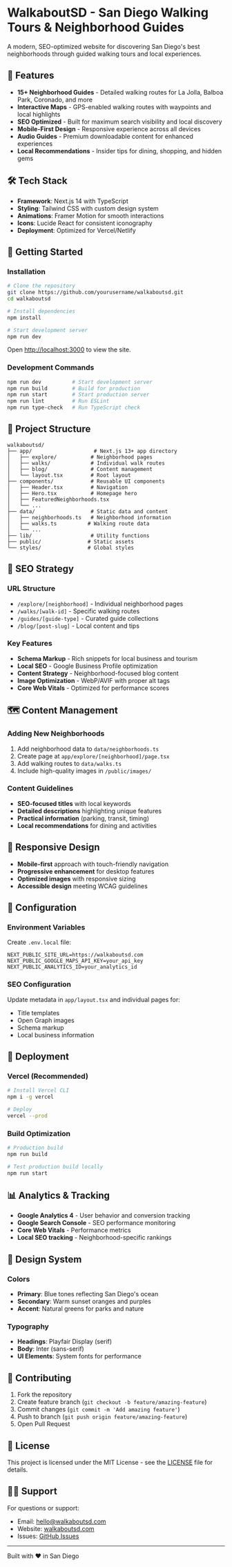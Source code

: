 # WalkaboutSD - San Diego Walking Tours & Neighborhood Guides

A modern, SEO-optimized website for discovering San Diego's best neighborhoods through guided walking tours and local experiences.

## 🌟 Features

- **15+ Neighborhood Guides** - Detailed walking routes for La Jolla, Balboa Park, Coronado, and more
- **Interactive Maps** - GPS-enabled walking routes with waypoints and local highlights
- **SEO Optimized** - Built for maximum search visibility and local discovery
- **Mobile-First Design** - Responsive experience across all devices
- **Audio Guides** - Premium downloadable content for enhanced experiences
- **Local Recommendations** - Insider tips for dining, shopping, and hidden gems

## 🛠️ Tech Stack

- **Framework**: Next.js 14 with TypeScript
- **Styling**: Tailwind CSS with custom design system
- **Animations**: Framer Motion for smooth interactions
- **Icons**: Lucide React for consistent iconography
- **Deployment**: Optimized for Vercel/Netlify

## 🚀 Getting Started

### Installation

```bash
# Clone the repository
git clone https://github.com/yourusername/walkaboutsd.git
cd walkaboutsd

# Install dependencies
npm install

# Start development server
npm run dev
```

Open [http://localhost:3000](http://localhost:3000) to view the site.

### Development Commands

```bash
npm run dev          # Start development server
npm run build        # Build for production
npm run start        # Start production server
npm run lint         # Run ESLint
npm run type-check   # Run TypeScript check
```

## 📁 Project Structure

```
walkaboutsd/
├── app/                    # Next.js 13+ app directory
│   ├── explore/           # Neighborhood pages
│   ├── walks/             # Individual walk routes
│   ├── blog/              # Content management
│   └── layout.tsx         # Root layout
├── components/            # Reusable UI components
│   ├── Header.tsx         # Navigation
│   ├── Hero.tsx           # Homepage hero
│   ├── FeaturedNeighborhoods.tsx
│   └── ...
├── data/                  # Static data and content
│   ├── neighborhoods.ts   # Neighborhood information
│   ├── walks.ts          # Walking route data
│   └── ...
├── lib/                   # Utility functions
├── public/               # Static assets
└── styles/               # Global styles
```

## 🎯 SEO Strategy

### URL Structure
- `/explore/[neighborhood]` - Individual neighborhood pages
- `/walks/[walk-id]` - Specific walking routes
- `/guides/[guide-type]` - Curated guide collections
- `/blog/[post-slug]` - Local content and tips

### Key Features
- **Schema Markup** - Rich snippets for local business and tourism
- **Local SEO** - Google Business Profile optimization
- **Content Strategy** - Neighborhood-focused blog content
- **Image Optimization** - WebP/AVIF with proper alt tags
- **Core Web Vitals** - Optimized for performance scores

## 🗺️ Content Management

### Adding New Neighborhoods

1. Add neighborhood data to `data/neighborhoods.ts`
2. Create page at `app/explore/[neighborhood]/page.tsx`
3. Add walking routes to `data/walks.ts`
4. Include high-quality images in `/public/images/`

### Content Guidelines
- **SEO-focused titles** with local keywords
- **Detailed descriptions** highlighting unique features
- **Practical information** (parking, transit, timing)
- **Local recommendations** for dining and activities

## 📱 Responsive Design

- **Mobile-first** approach with touch-friendly navigation
- **Progressive enhancement** for desktop features
- **Optimized images** with responsive sizing
- **Accessible design** meeting WCAG guidelines

## 🔧 Configuration

### Environment Variables

Create `.env.local` file:

```env
NEXT_PUBLIC_SITE_URL=https://walkaboutsd.com
NEXT_PUBLIC_GOOGLE_MAPS_API_KEY=your_api_key
NEXT_PUBLIC_ANALYTICS_ID=your_analytics_id
```

### SEO Configuration

Update metadata in `app/layout.tsx` and individual pages for:
- Title templates
- Open Graph images
- Schema markup
- Local business information

## 🚀 Deployment

### Vercel (Recommended)

```bash
# Install Vercel CLI
npm i -g vercel

# Deploy
vercel --prod
```

### Build Optimization

```bash
# Production build
npm run build

# Test production build locally
npm run start
```

## 📊 Analytics & Tracking

- **Google Analytics 4** - User behavior and conversion tracking
- **Google Search Console** - SEO performance monitoring
- **Core Web Vitals** - Performance metrics
- **Local SEO tracking** - Neighborhood-specific rankings

## 🎨 Design System

### Colors
- **Primary**: Blue tones reflecting San Diego's ocean
- **Secondary**: Warm sunset oranges and purples
- **Accent**: Natural greens for parks and nature

### Typography
- **Headings**: Playfair Display (serif)
- **Body**: Inter (sans-serif)
- **UI Elements**: System fonts for performance

## 🤝 Contributing

1. Fork the repository
2. Create feature branch (`git checkout -b feature/amazing-feature`)
3. Commit changes (`git commit -m 'Add amazing feature'`)
4. Push to branch (`git push origin feature/amazing-feature`)
5. Open Pull Request

## 📄 License

This project is licensed under the MIT License - see the [LICENSE](LICENSE) file for details.

## 🙋‍♀️ Support

For questions or support:
- Email: hello@walkaboutsd.com
- Website: [walkaboutsd.com](https://walkaboutsd.com)
- Issues: [GitHub Issues](https://github.com/yourusername/walkaboutsd/issues)

---

Built with ❤️ in San Diego